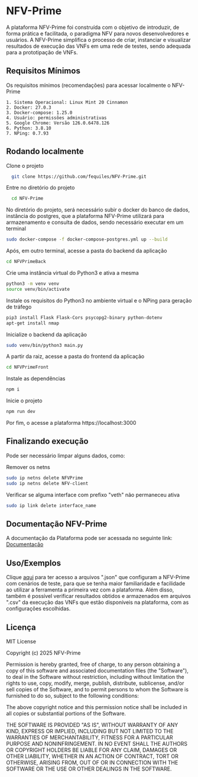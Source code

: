 
# NFV-Prime

A plataforma NFV-Prime foi construída com o objetivo de introduzir, de forma prática e facilitada, o paradigma NFV para novos desenvolvedores e usuários. A NFV-Prime simplifica o processo de criar, instanciar e visualizar resultados de execução das VNFs em uma rede de testes, sendo adequada para a prototipação de VNFs.


## Requisitos Mínimos

Os requisitos mínimos (recomendações) para acessar localmente o NFV-Prime

    1. Sistema Operacional: Linux Mint 20 Cinnamon
    2. Docker: 27.0.3
    3. Docker-compose: 1.25.0
    4. Usuário: permissões administrativas
    5. Google Chrome: Versão 126.0.6478.126
    6. Python: 3.8.10
    7. NPing: 0.7.93

## Rodando localmente

Clone o projeto
```bash
  git clone https://github.com/fequiles/NFV-Prime.git
```
Entre no diretório do projeto

```bash
  cd NFV-Prime
```

No diretório do projeto, será necessário subir o docker do banco de dados, instância do postgres, que a plataforma NFV-Prime utilizará para armazenamento e consulta de dados, sendo necessário executar em um terminal
```bash
sudo docker-compose -f docker-compose-postgres.yml up --build
```

Após, em outro terminal, acesse a pasta do backend da aplicação
```bash
cd NFVPrimeBack
```

Crie uma instância virtual do Python3 e ativa a mesma
```bash
python3 -m venv venv
source venv/bin/activate

```

Instale os requisitos do Python3 no ambiente virtual e o NPing para geração de tráfego
```bash
pip3 install Flask Flask-Cors psycopg2-binary python-dotenv
apt-get install nmap
```

Inicialize o backend da aplicação
```bash
sudo venv/bin/python3 main.py
```

A partir da raiz, acesse a pasta do frontend da aplicação
```bash
cd NFVPrimeFront
```

Instale as dependências
```bash
npm i
```

Inicie o projeto
```bash
npm run dev
```

Por fim, o acesse a plataforma
https://localhost:3000

## Finalizando execução

Pode ser necessário limpar alguns dados, como:

Remover os netns
```bash
sudo ip netns delete NFVPrime
sudo ip netns delete NFV-client
```

Verificar se alguma interface com prefixo "veth" não permaneceu ativa
```bash
sudo ip link delete interface_name
```


## Documentação NFV-Prime

A documentação da Plataforma pode ser acessada no seguinte link: [Documentação](https://docs.google.com/document/d/1px9SR90iJHylnYZHP7F1b6iJTrY2Zfrp7TYmC4MK6hg/edit?usp=sharing)


## Uso/Exemplos

Clique [aqui](https://github.com/fequiles/NFV-Prime/tree/master/NFVPrimeExemplos) para ter acesso a arquivos ".json" que configuram a NFV-Prime com cenários de teste, para que se tenha maior familiaridade e facilidade ao utilizar a ferramenta a primeira vez com a plataforma. Além disso, também é possível verificar resultados obtidos e armazenados em arquivos ".csv" da execução das VNFs que estão disponíveis na plataforma, com as configurações escolhidas.


## Licença

MIT License

Copyright (c) 2025 NFV-Prime

Permission is hereby granted, free of charge, to any person obtaining a copy
of this software and associated documentation files (the "Software"), to deal
in the Software without restriction, including without limitation the rights
to use, copy, modify, merge, publish, distribute, sublicense, and/or sell
copies of the Software, and to permit persons to whom the Software is
furnished to do so, subject to the following conditions:

The above copyright notice and this permission notice shall be included in all
copies or substantial portions of the Software.

THE SOFTWARE IS PROVIDED "AS IS", WITHOUT WARRANTY OF ANY KIND, EXPRESS OR
IMPLIED, INCLUDING BUT NOT LIMITED TO THE WARRANTIES OF MERCHANTABILITY,
FITNESS FOR A PARTICULAR PURPOSE AND NONINFRINGEMENT. IN NO EVENT SHALL THE
AUTHORS OR COPYRIGHT HOLDERS BE LIABLE FOR ANY CLAIM, DAMAGES OR OTHER
LIABILITY, WHETHER IN AN ACTION OF CONTRACT, TORT OR OTHERWISE, ARISING FROM,
OUT OF OR IN CONNECTION WITH THE SOFTWARE OR THE USE OR OTHER DEALINGS IN THE
SOFTWARE.
